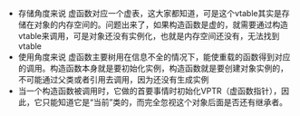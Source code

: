 - 存储角度来说
虚函数对应一个虚表，这大家都知道，可是这个vtable其实是存储在对象的内存空间的。问题出来了，如果构造函数是虚的，就需要通过构造vtable来调用，可是对象还没有实例化，也就是内存空间还没有，无法找到vtable
- 使用角度来说
虚函数主要树用在信息不全的情况下，能使重载的函数得到对应的调用。构造函数本身就是要初始化实例，构造函数就是要创建对象实例的，不可能通过父类或者引用去调用，因为还没有生成实例
- 当一个构造函数被调用时，它做的首要事情时初始化VPTR（虚函数指针），因此，它只能知道它是“当前”类的，而完全忽视这个对象后面是否还有继承者。
